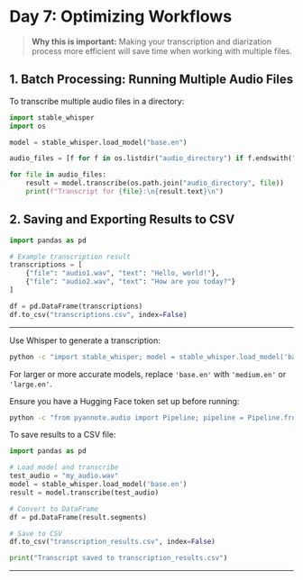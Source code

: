 # **Day 7: Optimizing Workflows**

> **Why this is important:** Making your transcription and diarization process more efficient will save time when working with multiple files.

## **1. Batch Processing: Running Multiple Audio Files**

To transcribe multiple audio files in a directory:

```python
import stable_whisper
import os

model = stable_whisper.load_model("base.en")

audio_files = [f for f in os.listdir("audio_directory") if f.endswith(".wav")]

for file in audio_files:
    result = model.transcribe(os.path.join("audio_directory", file))
    print(f"Transcript for {file}:\n{result.text}\n")
```

## **2. Saving and Exporting Results to CSV**

```python
import pandas as pd

# Example transcription result
transcriptions = [
    {"file": "audio1.wav", "text": "Hello, world!"},
    {"file": "audio2.wav", "text": "How are you today?"}
]

df = pd.DataFrame(transcriptions)
df.to_csv("transcriptions.csv", index=False)
```

---


Use Whisper to generate a transcription:
```sh
python -c "import stable_whisper; model = stable_whisper.load_model('base.en'); result = model.transcribe('my_audio.wav'); print(result.text)"
```
For larger or more accurate models, replace `'base.en'` with `'medium.en'` or `'large.en'`.


Ensure you have a Hugging Face token set up before running:
```sh
python -c "from pyannote.audio import Pipeline; pipeline = Pipeline.from_pretrained('pyannote/speaker-diarization', use_auth_token='YOUR_TOKEN_HERE'); print(pipeline('my_audio.wav'))"
```


To save results to a CSV file:
```python
import pandas as pd

# Load model and transcribe
test_audio = "my_audio.wav"
model = stable_whisper.load_model('base.en')
result = model.transcribe(test_audio)

# Convert to DataFrame
df = pd.DataFrame(result.segments)

# Save to CSV
df.to_csv("transcription_results.csv", index=False)

print("Transcript saved to transcription_results.csv")
```

---

